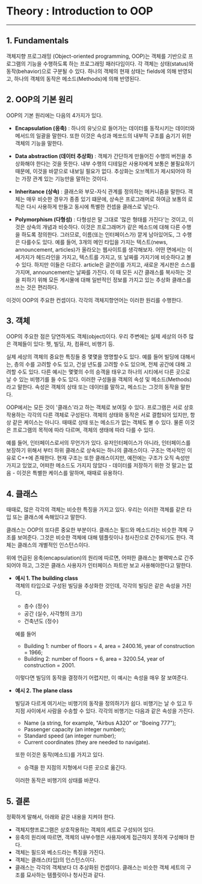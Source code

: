 # Theory : Introduction to OOP

***

## 1. Fundamentals
객체지향 프로그래밍 (Object-oriented programming, OOP)는 객체를 기반으로 프로그램의 기능을 수행하도록 하는 프로그래밍 패러다임이다. 각 객체는 상태(status)와 동작(behavior)으로 구분될 수 있다. 하나의 객체의 현재 상태는 fields에 의해 반영되고, 하나의 객체의 동작은 메소드(Methods)에 의해 반영된다.

## 2. OOP의 기본 원리
OOP의 기본 원리에는 다음의 4가지가 있다.
* **Encapsulation (응축)** : 하나의 유닛으로 들어가는 데이터를 동작시키는  데이터와 메서드의 일괄을 말한다. 또한 이것은 속성과 메쏘드의 내부적 구조를 숨기기 위한 객체의 기능을 말한다.
  
* **Data abstraction (데이터 추상화)** : 객체가 간단하게 만들어진 수행의 버전을 추상화해야 한다는 것을 뜻한다. 내부 수행의 디테일은 사용자에게 보통은 불필요하기 때문에, 이것을 바깥으로 내보일 필요가 없다. 추상화는 오브젝트가 제시되어야 하는 가장 관계 있는 기능만을 말하는 것이다.
  
* **Inheritance (상속)** : 클래스와 부모-자식 관계를 정의하는 메커니즘을 말한다. 객체는 매우 비슷한 경우가 종종 있기 떄문에, 상속은 프로그래머로 하여금 보통의 로직은 다시 사용하게 만들고 동시에 특별한 컨셉을 클래스로 넣는다.
  
* **Polymorphism (다형성)** : 다형성은 말 그대로 '많은 형태를 가진다'는 것이고, 이것은 상속의 개념과 비슷하다. 이것은 프로그래머가 같은 메소드에 대해 다른 수행을 하도록 정의한다. 그러므로, 이름(또는 인터페이스가) 깥게 남아있어도, 그 수행은 다를수도 있다. 예를 들어, 3개의 메인 타입을 가지는 텍스트(news, announcement, articles)가 올라오는 웹사이트를 생각해보자. 어떤 면에서는 이 세가지가 헤드라인을 가지고, 텍스트를 가지고, 또 날짜를 가지기에 비슷하다고 볼 수 있다. 하지만 이들은 다르다. article은 글쓴이를 가지고, 새로운 게시판은 소스를 가지며, announcement는 날짜를 가진다. 이 때 모든 시간 클래스를 복사하는 것을 피하기 위해 모든 게시물에 대해 일반적인 정보를 가지고 있는 추상화 클래스를 쓰는 것은 편리하다.

이것이 OOP의 주요한 컨셉이다. 각각의 객체지향언어는 이러한 원리를 수행한다.

## 3. 객체
OOP의 주요한 점은 당연하게도 객체(object)이다. 우리 주변에는 실제 세상의 아주 많은 객체들이 있다: 펫, 빌딩, 차, 컴퓨터, 비행기 등.

실제 세상의 객체의 중요한 특징들 중 몇몇을 명명할수도 있다. 예를 들어 빌딩에 대해서는, 층의 수를 고려할 수도 있고, 건설 년도를 고려할 수도 있으며, 전체 공간에 대해 고려할 수도 있다. 다른 예시는 몇몇의 수의 승객을 태우고 하나의 시티에서 다른 곳으로 날 수 있는 비행기를 들 수도 있다. 이러한 구성들을 객체의 속성 및 메소드(Methods)라고 말한다. 속성은 객체의 상태 또는 데이터를 말하고, 메소드는 그것의 동작을 말한다.

OOP에서는 모든 것이 '클래스'라고 하는 객체로 보여질 수 있다. 프로그램은 서로 상호작용하는 각각의 다른 객체로 구성된다. 객체의 상태와 동작은 서로 결합되어 있지만, 항상 같은 케이스는 아니다. 때때로 상태 또는 메소드가 없는 객체도 볼 수 있다. 물론 이것은 프로그램의 목적에 따라 다르며, 객체의 생태에 따라 다를 수 있다.

예를 들어, 인터페이스로서의 무언가가 있다. 유저인터페이스가 아니라, 인터페이스를 보장하기 위해서 부터 하위 클래스로 상속되는 하나의 클래스이다. 구조는 역사적인 이유로 C++에 존재한다. 현재 구조는 또한 클래스이지만, 예전에는 구조가 오직 속성만 가지고 있었고, 어떠한 메소드도 가지지 않았다 - 데이터를 저장하기 위한 것 말고는 없음 - 이것은 특별한 케이스를 말하며, 때때로 유용하다.

## 4. 클래스
때때로, 많은 각각의 객체는 비슷한 특징을 가지고 있다. 우리는 이러한 객체를 같은 타입 또는 클래스에 속해있다고 말한다.

클래스는 OOP의 또다른 중요한 부분이다. 클래스는 필드와 메소드라는 비슷한 객체 구조를 보여준다. 그것은 비슷한 객체에 대해 템플릿이나 청사진으로 간주되기도 한다. 객체는 클래스의 개별적인 인스턴스이다.

위에 언급된 응축(encapsulation)의 원리에 따르면, 어떠한 클래스는 블랙박스로 간주되어야 하고, 그것은 클래스 사용자가 인터페이스 파트만 보고 사용해야한다고 말한다. 

* **예시 1. The building class**\
객체의 타입으로 구성된 빌딩을 추상화한 것인데, 각각의 빌딩은 같은 속성을 가진다.
    * 층수 (정수)
    * 공간 (실수, 사각형의 크기)
    * 건축년도 (정수)
    
    예를 들어
    * Building 1: number of floors = 4, area = 2400.16, year of construction = 1966;
    * Building 2: number of floors = 6, area = 3200.54, year of construction = 2001.

    이렇다면 빌딩의 동작을 결정하기 어렵지만, 이 예시는 속성을 매우 잘 보여준다.


* **예시 2. The plane class**

    빌딩과 다르게 여기서는 비행기의 동작을 정의하기가 쉽다. 비행기는 날 수 있고 두 지점 사이에서 사람을 수송할 수 있다. 각각의 비행기는 다음과 같은 속성을 가진다.

    * Name (a string, for example, "Airbus A320" or "Boeing 777");
    * Passenger capacity (an integer number);
    * Standard speed (an integer number);
    * Current coordinates (they are needed to navigate).
    
    또한 이것은 동작(메소드)를 가지고 있다.
    * 승객을 한 지점의 지형에서 다른 곳으로 옮긴다.
    
    이러한 동작은 비행기의 상태를 바꾼다.
  

## 5. 결론
정확하게 말해서, 아래와 같은 내용을 지켜야 한다.
* 객체지향프로그램은 상호작용하는 객체의 세트로 구성되어 있다.
* 응축의 원리에 따르면, 객체의 내부수행은 사용자에게 접근하지 못하게 구성해야 한다.
* 객체는 필드와 베소드라는 특징을 가진다.
* 객체는 클래스(타입)의 인스턴스이다.
* 클래스는 각각의 객체보다 더 추상화된 컨셉이다. 클래스는 비슷한 객체 세트의 구조를 묘사하는 템플릿이나 청사진과 같다.